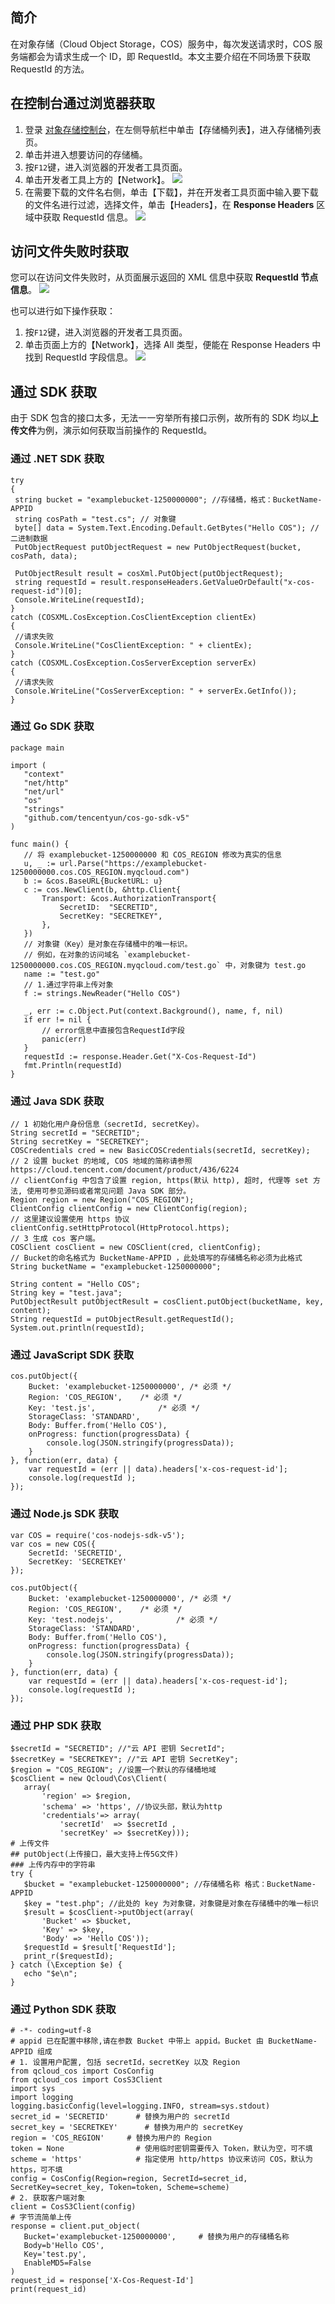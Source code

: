 ## 简介

在对象存储（Cloud Object Storage，COS）服务中，每次发送请求时，COS 服务端都会为请求生成一个 ID，即 RequestId。本文主要介绍在不同场景下获取 RequestId 的方法。

## 在控制台通过浏览器获取

1. 登录 [对象存储控制台](https://console.cloud.tencent.com/cos5)，在左侧导航栏中单击【存储桶列表】，进入存储桶列表页。
2. 单击并进入想要访问的存储桶。
3. 按`F12`键，进入浏览器的开发者工具页面。
4. 单击开发者工具上方的【Network】。
![](https://main.qcloudimg.com/raw/0a201a890f54bfabc4267e9c86c89338.png)
5. 在需要下载的文件名右侧，单击【下载】，并在开发者工具页面中输入要下载的文件名进行过滤，选择文件，单击【Headers】，在 **Response Headers** 区域中获取 RequestId 信息。
![](https://main.qcloudimg.com/raw/f5e5453f257fbd86a38d2c8508c968bd.png)

## 访问文件失败时获取

您可以在访问文件失败时，从页面展示返回的 XML 信息中获取 **RequestId 节点信息**。
![](https://main.qcloudimg.com/raw/e0d4149121fb0022640465ff690810e1.png)

也可以进行如下操作获取：
1. 按`F12`键，进入浏览器的开发者工具页面。
2. 单击页面上方的【Network】，选择 All 类型，便能在 Response Headers 中找到 RequestId 字段信息。
![](https://main.qcloudimg.com/raw/ac6902c6ac615a9ec2978a5999a49073.png)

## 通过 SDK 获取

由于 SDK 包含的接口太多，无法一一穷举所有接口示例，故所有的 SDK 均以**上传文件**为例，演示如何获取当前操作的 RequestId。

### 通过 .NET SDK 获取

```
try
{
 string bucket = "examplebucket-1250000000"; //存储桶，格式：BucketName-APPID
 string cosPath = "test.cs"; // 对象键
 byte[] data = System.Text.Encoding.Default.GetBytes("Hello COS"); // 二进制数据
 PutObjectRequest putObjectRequest = new PutObjectRequest(bucket, cosPath, data);
 
 PutObjectResult result = cosXml.PutObject(putObjectRequest);
 string requestId = result.responseHeaders.GetValueOrDefault("x-cos-request-id")[0];
 Console.WriteLine(requestId);
}
catch (COSXML.CosException.CosClientException clientEx)
{
 //请求失败
 Console.WriteLine("CosClientException: " + clientEx);
}
catch (COSXML.CosException.CosServerException serverEx)
{
 //请求失败
 Console.WriteLine("CosServerException: " + serverEx.GetInfo());
}
```

 

### 通过 Go SDK 获取

```
package main
 
import (
   "context"
   "net/http"
   "net/url"
   "os"
   "strings"
   "github.com/tencentyun/cos-go-sdk-v5"
)
 
func main() {
   // 将 examplebucket-1250000000 和 COS_REGION 修改为真实的信息
   u, _ := url.Parse("https://examplebucket-1250000000.cos.COS_REGION.myqcloud.com")
   b := &cos.BaseURL{BucketURL: u}
   c := cos.NewClient(b, &http.Client{
       Transport: &cos.AuthorizationTransport{
           SecretID:  "SECRETID",
           SecretKey: "SECRETKEY",
       },
   })
   // 对象键（Key）是对象在存储桶中的唯一标识。
   // 例如，在对象的访问域名 `examplebucket-1250000000.cos.COS_REGION.myqcloud.com/test.go` 中，对象键为 test.go
   name := "test.go"
   // 1.通过字符串上传对象
   f := strings.NewReader("Hello COS")
 
   _, err := c.Object.Put(context.Background(), name, f, nil)
   if err != nil {
       // error信息中直接包含RequestId字段
       panic(err)
   }
   requestId := response.Header.Get("X-Cos-Request-Id")
   fmt.Println(requestId)
}
```

### 通过 Java SDK 获取

```
// 1 初始化用户身份信息（secretId, secretKey）。
String secretId = "SECRETID";
String secretKey = "SECRETKEY";
COSCredentials cred = new BasicCOSCredentials(secretId, secretKey);
// 2 设置 bucket 的地域, COS 地域的简称请参照 https://cloud.tencent.com/document/product/436/6224
// clientConfig 中包含了设置 region, https(默认 http), 超时, 代理等 set 方法, 使用可参见源码或者常见问题 Java SDK 部分。
Region region = new Region("COS_REGION");
ClientConfig clientConfig = new ClientConfig(region);
// 这里建议设置使用 https 协议
clientConfig.setHttpProtocol(HttpProtocol.https);
// 3 生成 cos 客户端。
COSClient cosClient = new COSClient(cred, clientConfig);
// Bucket的命名格式为 BucketName-APPID ，此处填写的存储桶名称必须为此格式
String bucketName = "examplebucket-1250000000";
 
String content = "Hello COS";
String key = "test.java";
PutObjectResult putObjectResult = cosClient.putObject(bucketName, key, content);
String requestId = putObjectResult.getRequestId();
System.out.println(requestId);
```

 

### 通过 JavaScript SDK 获取

```
cos.putObject({
    Bucket: 'examplebucket-1250000000', /* 必须 */
    Region: 'COS_REGION',    /* 必须 */
    Key: 'test.js',              /* 必须 */
    StorageClass: 'STANDARD',
    Body: Buffer.from('Hello COS'),
    onProgress: function(progressData) {
        console.log(JSON.stringify(progressData));
    }
}, function(err, data) {
    var requestId = (err || data).headers['x-cos-request-id'];
    console.log(requestId );
});
```

 

### 通过 Node.js SDK 获取

```
var COS = require('cos-nodejs-sdk-v5');
var cos = new COS({
    SecretId: 'SECRETID',
    SecretKey: 'SECRETKEY'
});
 
cos.putObject({
    Bucket: 'examplebucket-1250000000', /* 必须 */
    Region: 'COS_REGION',    /* 必须 */
    Key: 'test.nodejs',              /* 必须 */
    StorageClass: 'STANDARD',
    Body: Buffer.from('Hello COS'),
    onProgress: function(progressData) {
        console.log(JSON.stringify(progressData));
    }
}, function(err, data) {
    var requestId = (err || data).headers['x-cos-request-id'];
    console.log(requestId );
});
```

 

### 通过 PHP SDK 获取

```
$secretId = "SECRETID"; //"云 API 密钥 SecretId";
$secretKey = "SECRETKEY"; //"云 API 密钥 SecretKey";
$region = "COS_REGION"; //设置一个默认的存储桶地域
$cosClient = new Qcloud\Cos\Client(
   array(
       'region' => $region,
       'schema' => 'https', //协议头部，默认为http
       'credentials'=> array(
           'secretId'  => $secretId ,
           'secretKey' => $secretKey)));
# 上传文件
## putObject(上传接口，最大支持上传5G文件)
### 上传内存中的字符串
try {
   $bucket = "examplebucket-1250000000"; //存储桶名称 格式：BucketName-APPID
   $key = "test.php"; //此处的 key 为对象键，对象键是对象在存储桶中的唯一标识
   $result = $cosClient->putObject(array(
       'Bucket' => $bucket,
       'Key' => $key,
       'Body' => 'Hello COS'));
   $requestId = $result['RequestId'];
   print_r($requestId);
} catch (\Exception $e) {
   echo "$e\n";
}
```


### 通过 Python SDK 获取

```
# -*- coding=utf-8
# appid 已在配置中移除,请在参数 Bucket 中带上 appid。Bucket 由 BucketName-APPID 组成
# 1. 设置用户配置, 包括 secretId，secretKey 以及 Region
from qcloud_cos import CosConfig
from qcloud_cos import CosS3Client
import sys
import logging
logging.basicConfig(level=logging.INFO, stream=sys.stdout)
secret_id = 'SECRETID'      # 替换为用户的 secretId
secret_key = 'SECRETKEY'      # 替换为用户的 secretKey
region = 'COS_REGION'     # 替换为用户的 Region
token = None                # 使用临时密钥需要传入 Token，默认为空，可不填
scheme = 'https'            # 指定使用 http/https 协议来访问 COS，默认为 https，可不填
config = CosConfig(Region=region, SecretId=secret_id, SecretKey=secret_key, Token=token, Scheme=scheme)
# 2. 获取客户端对象
client = CosS3Client(config)
# 字节流简单上传
response = client.put_object(
   Bucket='examplebucket-1250000000',     # 替换为用户的存储桶名称
   Body=b'Hello COS',
   Key='test.py',
   EnableMD5=False
)
request_id = response['X-Cos-Request-Id']
print(request_id)
```
